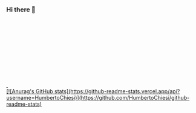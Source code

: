 ### Hi there 👋

<div>
  <a href="https://github.com/HumbertoChiesi">
  <img height="180em" src"[![Anurag's GitHub stats](https://github-readme-stats.vercel.app/api?username=HumbertoChiesi)](https://github.com/HumbertoChiesi/github-readme-stats)
" />
  <img height="180em" src"https://github-readme-stats.vercel.app/api?username=HumbertoChiesi&hide=contribs" />
</div>
  [![Anurag's GitHub stats](https://github-readme-stats.vercel.app/api?username=HumbertoChiesi)](https://github.com/HumbertoChiesi/github-readme-stats)


<!--
**HumbertoChiesi/HumbertoChiesi** is a ✨ _special_ ✨ repository because its `README.md` (this file) appears on your GitHub profile.

Here are some ideas to get you started:

- 🔭 I’m currently working on ...
- 🌱 I’m currently learning ...
- 👯 I’m looking to collaborate on ...
- 🤔 I’m looking for help with ...
- 💬 Ask me about ...
- 📫 How to reach me: ...
- 😄 Pronouns: ...
- ⚡ Fun fact: ...
-->
